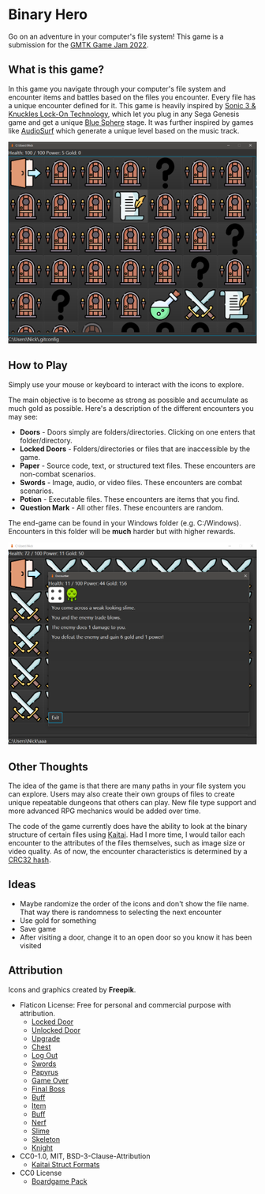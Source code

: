 # Binary Hero

Go on an adventure in your computer's file system! This game is a submission for the
[GMTK Game Jam 2022](https://itch.io/jam/gmtk-jam-2022).

## What is this game?

In this game you navigate through your computer's file system and encounter items and
battles based on the files you encounter. Every file has a unique encounter defined for it.
This game is heavily inspired by
[Sonic 3 & Knuckles Lock-On Technology](https://segaretro.org/Lock-On_Technology),
which let you plug in any Sega Genesis game and get a unique
[Blue Sphere](https://sonic.fandom.com/wiki/Blue_Sphere)
stage. It was further inspired by games like [AudioSurf](https://www.audio-surf.com/) which
generate a unique level based on the music track.

![Example 1](/docs/example1.png?raw=true "Example 1")

## How to Play

Simply use your mouse or keyboard to interact with the icons to explore.

The main objective is to become as strong as possible and accumulate as much gold as possible.
Here's a description of the different encounters you may see:

- **Doors** - Doors simply are folders/directories. Clicking on one enters that folder/directory.
- **Locked Doors** - Folders/directories or files that are inaccessible by the game.
- **Paper** - Source code, text, or structured text files. These encounters are non-combat scenarios.
- **Swords** - Image, audio, or video files. These encounters are combat scenarios.
- **Potion** - Executable files. These encounters are items that you find.
- **Question Mark** - All other files. These encounters are random.

The end-game can be found in your Windows folder (e.g. C:/Windows). Encounters in this folder
will be **much** harder but with higher rewards.

![Example 2](/docs/example2.png?raw=true "Example 2")

## Other Thoughts

The idea of the game is that there are many paths in your file system you can explore. Users may
also create their own groups of files to create unique repeatable dungeons that others can play.
New file type support and more advanced RPG mechanics would be added over time.

The code of the game currently does have the ability to look at the binary structure of certain
files using [Kaitai](https://kaitai.io/). Had I more time, I would tailor each encounter to the
attributes of the files themselves, such as image size or video quality. As of now, the encounter
characteristics is determined by a [CRC32 hash](https://en.wikipedia.org/wiki/Cyclic_redundancy_check).

## Ideas

- Maybe randomize the order of the icons and don't show the file name. That way there is randomness
  to selecting the next encounter
- Use gold for something
- Save game
- After visiting a door, change it to an open door so you know it has been visited

## Attribution

Icons and graphics created by **Freepik**.

- Flaticon License: Free for personal and commercial purpose with attribution.
  - [Locked Door](https://www.flaticon.com/premium-icon/locked-door_2790347)
  - [Unlocked Door](https://www.flaticon.com/premium-icon/dungeon_2790344)
  - [Upgrade](https://www.flaticon.com/premium-icon/upgrade_2790406)
  - [Chest](https://www.flaticon.com/premium-icon/chest_3021631)
  - [Log Out](https://www.flaticon.com/premium-icon/log-out_2574151)
  - [Swords](https://www.flaticon.com/premium-icon/swords_3763558)
  - [Papyrus](https://www.flaticon.com/premium-icon/papyrus_3763514)
  - [Game Over](https://www.flaticon.com/premium-icon/game-over_2790415)
  - [Final Boss](https://www.flaticon.com/premium-icon/final-boss_2790435)
  - [Buff](https://www.flaticon.com/premium-icon/buff_2790394)
  - [Item](https://www.flaticon.com/premium-icon/potion_2790362)
  - [Buff](https://www.flaticon.com/premium-icon/buff_2790394)
  - [Nerf](https://www.flaticon.com/premium-icon/nerf_2790400)
  - [Slime](https://www.flaticon.com/premium-icon/green-slime_5980291)
  - [Skeleton](https://www.flaticon.com/free-icon/skull_3325103)
  - [Knight](https://www.flaticon.com/premium-icon/knight_2701795)
- CC0-1.0, MIT, BSD-3-Clause-Attribution
  - [Kaitai Struct Formats](https://github.com/kaitai-io/kaitai_struct_formats)
- CC0 License
  - [Boardgame Pack](https://www.kenney.nl/assets/boardgame-pack)